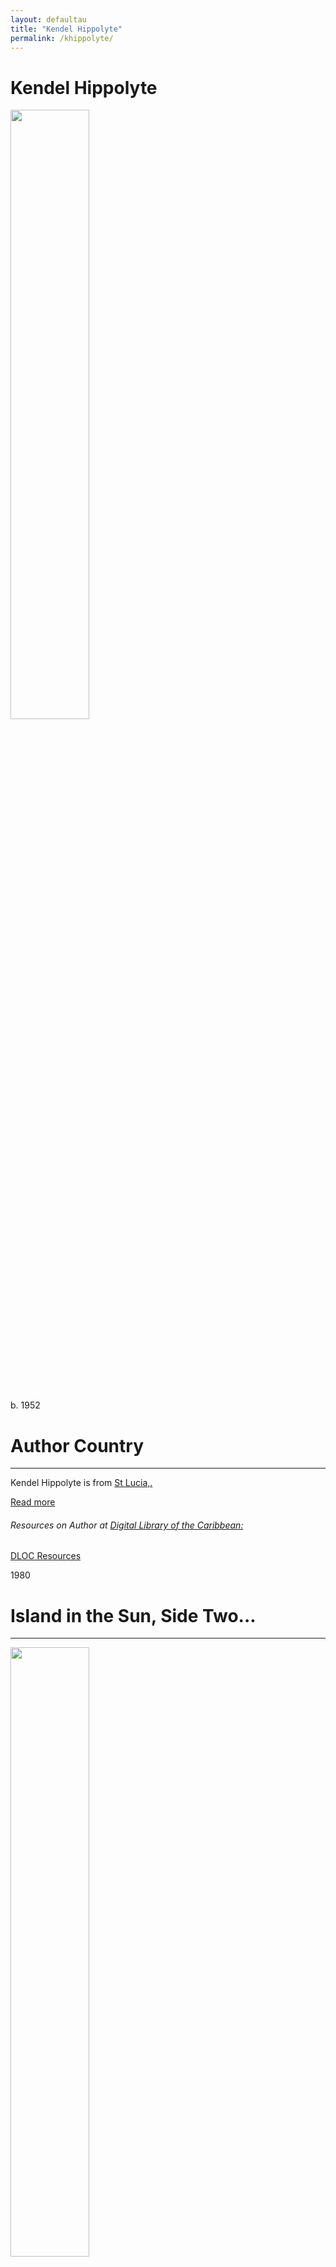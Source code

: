 ```yaml
---
layout: defaultau
title: "Kendel Hippolyte"
permalink: /khippolyte/
---
```

<!-- partial:index.partial.html -->
<div class="content">
     <h1>Kendel Hippolyte</h1>
    <div class="quote">
        <div><img src="https://upload.wikimedia.org/wikipedia/commons/thumb/3/38/Kendel_Hippolyte_%28cropped%29.jpg/330px-Kendel_Hippolyte_%28cropped%29.jpg" height="50%" width = "50%" class="logo"></div>
    </div>
    <div class="timeline">
        <div style="padding-bottom:100px;"></div>
        <div class="block">
             <div class="date right"><p class="right"> b. 1952 </p></div>
            <div class="dot"></div>
            <div class="left first">
            <div class="author_country">
                <h1>Author Country</h1><hr>
          <div class="aclocation">  <p>Kendel Hippolyte is from <a href="{{ site.baseurl }}/16">St Lucia,.</a></p></div>
              <div class="acreadmore">  <a href="https://en.wikipedia.org/wiki/Kendel_Hippolyte" target="_blank">Read more</a></div>
              <div class="aclocation">  <h6>Resources on Author at <a href="https://dloc.com" target="_blank">Digital Library of the Caribbean:</a></h6></div>
              <div class="dlocresources"><a href="{{ site.baseurl }}/khippolyte_dloc" target="_blank">DLOC Resources</a></div>
            </div>
            </div>
            </div>
        <div class="block">
            <div class="date left"><p class="left">1980</p></div>
            <div class="dot"></div>
            <div class="right">
                <h1>Island in the Sun, Side Two... </h1><hr>
                <p><img src="https://cdn11.bigcommerce.com/s-5sppbk3px9/images/stencil/320w/products/4900/42010/$_57__08004.1507652859.JPG?c=2" height="50%" width = "50%"></p>
                <p>
                Language: English<br/>
                Publisher: U.W.I. Extra Mural Department<br/>
                Pub_location: Castries, St. Lucia<br/>
                Genre: Poetry Collection<br/>
                Length: 50<br/>                   </p>
            </div>
        </div>
       <div class="block">
            <div class="date right"><p class="right">1986</p></div>
            <div class="dot"></div>
            <div class="left">
                <h1>Bearings</h1><hr>
                <p><img src="" height="50%" width = "50%"></p>
                <p>
                Language: English<br/>
                Publisher: Unknown<br/>
                Pub_location: Unknown<br/>
                Genre: Poetry Collection<br/>
                Length: 52<br/>                   </p>
            </div>
        </div>
       <div class="block">
            <div class="date left"><p class="left">1991</p></div>
            <div class="dot"></div>
            <div class="right">
                <h1>The Labyrinth</h1><hr>
                <p><img src="" height="50%" width = "50%"></p>
                <p>
                Language: English<br/>
                Publisher: The Source<br/>
                Pub_location: Unknown<br/>
                Genre: Poetry Collection<br/>
                Length: 48<br/>                   </p>
            </div>
        </div>
       <div class="block">
            <div class="date right"><p class="right">1997</p></div>
            <div class="dot"></div>
            <div class="left">
                <h1>Birthright</h1><hr>
                <p><img src="https://encrypted-tbn1.gstatic.com/images?q=tbn:ANd9GcQ-pTO-fBVm7GUObDiu_aBagSFFrP2KLkM1X0LiSgXYMSMxgsvr" height="50%" width = "50%"></p>
                <p>
                Language: English<br/>
                Publisher: Peepal Tree Press<br/>
                Pub_location: Leeds, England<br/>
                Genre: Poetry Collection<br/>
                Length: 120<br/>                   </p>
            </div>
        </div><div class="block">
            <div class="date left"><p class="left">2005</p></div>
            <div class="dot"></div>
            <div class="right">
                <h1>Night Vision</h1><hr>
                <p><img src="https://m.media-amazon.com/images/I/31aR-9exNOL._SY291_BO1,204,203,200_QL40_FMwebp_.jpg" height="50%" width = "50%"></p>
                <p>
                Language: English<br/>
                Publisher: TriQuarterly; Northwestern University Press<br/>
                Pub_location: Illinois‎, United States‎<br/>
                Genre: Poems<br/>
                Length: 80<br/>                   </p>
            </div>
        </div>
<div class="block">
            <div class="date right"><p class="right">2012</p></div>
            <div class="dot"></div>
            <div class="left">
                <h1>Fault Lines</h1><hr>
                <p><img src="https://encrypted-tbn2.gstatic.com/images?q=tbn:ANd9GcQMTXr0X1SwCvuXnaKI4geEoehYnTrmjDqd4Yr2t9KhFOCh4Ggb" height="50%" width = "50%"></p>
                <p>
                Language: English<br/>
                Publisher: Peepal Tree Press<br/>
                Pub_location: Leeds, England<br/>
                Genre: Poetry Collection<br/>
                Length: 78<br/>                   </p>
            </div>
        </div>
        </div>
        </div>
<!-- partial -->
<script src='https://cdnjs.cloudflare.com/ajax/libs/jquery/3.1.1/jquery.min.js'></script><script  src="{{ site.baseurl }}/assets/js/authorscript.js"></script>